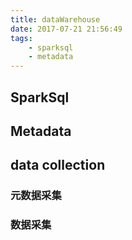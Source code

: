 ```yaml
---
title: dataWarehouse
date: 2017-07-21 21:56:49
tags:
    - sparksql
    - metadata
---
```


## SparkSql

## Metadata




## data collection
### 元数据采集

### 数据采集
